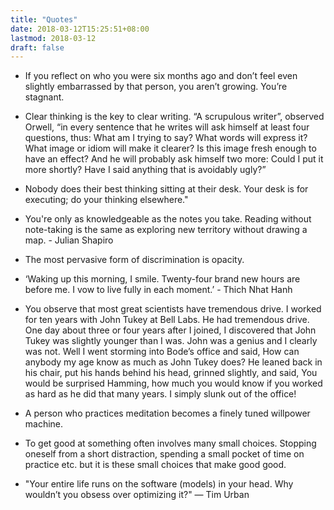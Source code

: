 ```yaml
---
title: "Quotes"
date: 2018-03-12T15:25:51+08:00
lastmod: 2018-03-12
draft: false
---
```

- If you reflect on who you were six months ago and don’t feel even slightly embarrassed by that person, you aren’t growing. You’re stagnant.

- Clear thinking is the key to clear writing. “A scrupulous writer”, observed Orwell, “in every sentence that he writes will ask himself at least four questions, thus: What am I trying to say? What words will express it? What image or idiom will make it clearer? Is this image fresh enough to have an effect? And he will probably ask himself two more: Could I put it more shortly? Have I said anything that is avoidably ugly?”

- Nobody does their best thinking sitting at their desk. Your desk is for executing; do your thinking elsewhere."

- You're only as knowledgeable as the notes you take. Reading without note-taking is the same as exploring new territory without drawing a map. - Julian Shapiro

- The most pervasive form of discrimination is opacity.

- ‘Waking up this morning, I smile. Twenty-four brand new hours are before me. I vow to live fully in each moment.’ - Thich Nhat Hanh

- You observe that most great scientists have tremendous drive. I worked for ten years with John Tukey at Bell Labs. He had tremendous drive. One day about three or four years after I joined, I discovered that John Tukey was slightly younger than I was. John was a genius and I clearly was not. Well I went storming into Bode’s office and said, How can anybody my age know as much as John Tukey does? He leaned back in his chair, put his hands behind his head, grinned slightly, and said, You would be surprised Hamming, how much you would know if you worked as hard as he did that many years. I simply slunk out of the office!

- A person who practices meditation becomes a finely tuned willpower machine.

- To get good at something often involves many small choices. Stopping oneself from a short distraction, spending a small pocket of time on practice etc. but it is these small choices that make good good.

- "Your entire life runs on the software (models) in your head. Why wouldn’t you obsess over optimizing it?" — Tim Urban
